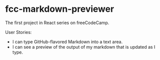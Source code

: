 # fcc-markdown-previewer
The first project in React series on freeCodeCamp.

User Stories:
* I can type GitHub-flavored Markdown into a text area.
* I can see a preview of the output of my markdown that is updated as I type.
